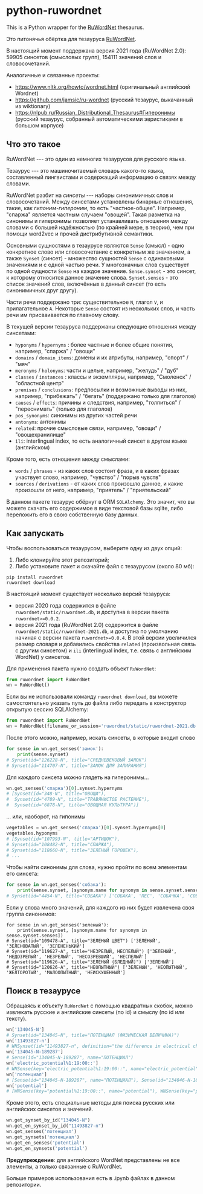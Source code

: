 # python-ruwordnet
This is a Python wrapper for the [RuWordNet](https://ruwordnet.ru/en) thesaurus.

Это питонячья обёртка для тезауруса [RuWordNet](https://ruwordnet.ru/ru).

В настоящий момент поддержана версия 2021 года (RuWordNet 2.0): 59905 синсетов 
(смысловых групп), 154111 значений слов и словосочетаний. 

Аналогичные и связанные проекты: 
- https://www.nltk.org/howto/wordnet.html (оригинальный английский Wordnet)
- https://github.com/jamsic/ru-wordnet (русский тезаурус, выкачанный из wiktionary)
- https://nlpub.ru/Russian_Distributional_Thesaurus#Гиперонимы (русский тезаурус, собранный автоматическими эвристиками в большом корпусе)

## Что это такое
RuWordNet --- это один из немногих тезаурусов для русского языка.

Тезаурус --- это машиночитаемый словарь какого-то языка, 
составленный лингвистами и содержащий информацию о связях между словами.

RuWordNet разбит на *синсеты* --- наборы синонимичных слов и словосочетаний.
Между синсетами установлены бинарные отношения, такие, как *гипоним-гипероним*, 
то есть "частное-общее". Например, "спаржа" является частным случаем "овощей".
Такая разметка на синонимы и гиперонимы позволяет устанавливать отношения
между словами с большей надёжностью (по крайней мере, в теории), 
чем при помощи word2vec и прочей дистрибутивной семантики.

Основными сущностями в тезаурусе являются `Sense` (смысл) - одно конкретное
слово или словосочетание с конкретным же значением, а также `Synset` (синсет) - 
множество сущностей `Sense` с одинаковыми значениями и с одной частью речи. 
У многозначных слов существует по одной сущности `Sense` на каждое значение.
`Sense.synset` - это синсет, к которому относится данное значение слова.
`Synset.senses` - это список значений слов, включённых в данный синсет (то есть синонимичных друг другу).

Части речи поддержано три: существительное `N`, глагол `V`, и прилагательное `A`.
Некоторые `Sense` состоят из нескольких слов, и часть речи им присваивается
по главному слову.

В текущей версии тезауруса поддержаны следующие отношения между синсетами:
- `hyponyms` / `hypernyms` : более частные и более общие понятия, например,
"спаржа" / "овощи"
- `domains` / `domain_items`: домены и их атрибуты, например, "спорт" / "мяч"
- `meronyms` / `holonyms`: части и целые, например, "желудь" / "дуб"
- `classes` / `instances` : классы и экземпляры, например, "Смоленск" / "областной центр"
- `premises` / `conclusions`: предпосылки и возможные выводы из них, например, 
  "прибежать" / "бегать" (поддержано только для глаголов)
- `causes` / `effects`: причины и следствия, например, "толпиться" / "переснимать" (только для глаголов)
- `pos_synonyms`: синонимы из других частей речи
- `antonyms`: антонимы
- `related`: прочие смысловые связи, например, "овощи" / "овощехранилище"
- `ili`: interlingual index, то есть аналогичный синсет в другом языке (английском)

Кроме того, есть отношения между смыслами:
- `words` / `phrases` - из каких слов состоит фраза, и в каких фразах участвует
слово, например, "чувство" / "порыв чувств"
- `sources` / `derivations` - от каких слов произошло данное, и какие произошли
от него, например, "приятель" / "приятельский"
  
В данном пакете тезаурус обёрнут в ORM `SQLAlchemy`. Это значит, что вы можете
скачать его содержимое в виде текстовой базы sqlite, либо переложить его в
свою собственную базу данных.


## Как запускать
Чтобы воспользоваться тезаурусом, выберите одну из двух опций:
1. Либо клонируйте этот репозиторий;
2. Либо установите пакет и скачайте файл с тезаурусом (около 80 мб):
```commandline
pip install ruwordnet
ruwordnet download
```

В настоящий момент существует несколько версий тезауруса:
* версия 2020 года содержится в файле `ruwordnet/static/ruwordnet.db`, 
    и доступна в версии пакета `ruwordnet>=0.0.2`.
* версия 2021 года (RuWordNet 2.0) содержится в файле `ruwordnet/static/ruwordnet-2021.db`, 
    и доступна по умолчанию начиная с версии пакета `ruwordnet>=0.0.4`.
    В этой версии увеличился размер словаря и добавились свойства 
    `related` (произвольная связь с другим синсетом) 
    и `ili` (interlingual index, т.е. связь с английским WordNet) у синсетов.

Для применения пакета нужно создать объект `RuWordNet`:
```python
from ruwordnet import RuWordNet
wn = RuWordNet()
```

Если вы не использовали команду `ruwordnet download`, вы можете самостоятельно
указать путь до файла либо передать в конструктор открытую сессию SQLAlchemy:
```python
from ruwordnet import RuWordNet
wn = RuWordNet(filename_or_session='ruwordnet/static/ruwordnet-2021.db')
```

После этого можно, например, искать синсеты, в которые входит слово
```python
for sense in wn.get_senses('замок'):
    print(sense.synset)
# Synset(id="126228-N", title="СРЕДНЕВЕКОВЫЙ ЗАМОК")
# Synset(id="114707-N", title="ЗАМОК ДЛЯ ЗАПИРАНИЯ")
```

Для каждого синсета можно глядеть на гиперонимы...
```python
wn.get_senses('спаржа')[0].synset.hypernyms
# [Synset(id="348-N", title="ОВОЩИ"),
#  Synset(id="4789-N", title="ТРАВЯНИСТОЕ РАСТЕНИЕ"),
#  Synset(id="6878-N", title="ОВОЩНАЯ КУЛЬТУРА")]
```
... или, наоборот, на гипонимы
```python
vegetables = wn.get_senses('спаржа')[0].synset.hypernyms[0]
vegetables.hyponyms
# [Synset(id="107993-N", title="АРТИШОК"),
# Synset(id="108482-N", title="СПАРЖА"),
# Synset(id="118660-N", title="ЗЕЛЕНЫЙ ГОРОШЕК"),
# ...
```
Чтобы найти синонимы для слова, нужно пройти по всем элементам его синсета:
```python
for sense in wn.get_senses('собака'):
    print(sense.synset, [synonym.name for synonym in sense.synset.senses])
# Synset(id="4454-N", title="СОБАКА") ['СОБАКА', 'ПЕС', 'СОБАЧКА', 'СОБАЧОНКА', 'ПСИНА', 'ЧЕТВЕРОНОГИЙ ДРУГ', 'ПЕСИК']
```
Если у слова много значений, для каждого из них будет извлечена своя группа синонимов:
```
for sense in wn.get_senses('зеленый'):
    print(sense.synset, [synonym.name for synonym in sense.synset.senses])
# Synset(id="109478-A", title="ЗЕЛЕНЫЙ ЦВЕТ") ['ЗЕЛЕНЫЙ', 'ЗЕЛЕНОВАТЫЙ', 'ЗЕЛЕНЕНЬКИЙ']
# Synset(id="119627-A", title="НЕЗРЕЛЫЙ, НЕСПЕЛЫЙ") ['ЗЕЛЕНЫЙ', 'НЕДОЗРЕЛЫЙ', 'НЕЗРЕЛЫЙ', 'НЕСОЗРЕВШИЙ', 'НЕСПЕЛЫЙ']
# Synset(id="119626-A", title="ЗЕЛЕНЫЙ (БЛЕДНЫЙ)") ['ЗЕЛЕНЫЙ']
# Synset(id="120626-A", title="НЕОПЫТНЫЙ") ['ЗЕЛЕНЫЙ', 'НЕОПЫТНЫЙ', 'ЖЕЛТОРОТЫЙ', 'МАЛООПЫТНЫЙ', 'НЕИСКУШЕННЫЙ']
```

## Поиск в тезаурусе
Обращаясь к объекту `RuWordNet` с помощью квадратных скобок, можно извлекать русские и английские 
синсеты (по id) и смыслу (по id или тексту). 
```Python
wn['134045-N']
# Synset(id="134045-N", title="ПОТЕНЦИАЛ (ФИЗИЧЕСКАЯ ВЕЛИЧИНА)")
wn['11493827-n']
# WNSynset(id="11493827-n", definition="the difference in electrical charge between two points in a circuit expressed in volts")
wn['134045-N-189287']
# Sense(id="134045-N-189287", name="ПОТЕНЦИАЛ")
wn['electric_potential%1:19:00::']
# WNSense(key="electric_potential%1:19:00::", name="electric_potential")
wn['потенциал']
# [Sense(id="134045-N-189287", name="ПОТЕНЦИАЛ"), Sense(id="134046-N-189287", name="ПОТЕНЦИАЛ")]
wn['potential']
# [WNSense(key="potential%1:19:00::", name="potential"), WNSense(key="potential%3:00:00::", name="potential"), WNSense(key="potential%1:26:00::", name="potential")]
```

Кроме этого, есть специальные методы для поиска русских или английских синсетов и значений.
```Python
wn.get_synset_by_id("134045-N")
wn.get_en_synset_by_id("11493827-n")
wn.get_senses('потенциал')
wn.get_synsets('потенциал')
wn.get_en_senses('potential')
wn.get_en_synsets('potential')
```

**Предупреждение**: для английского WordNet представлены не все элементы, а только связанные с RuWordNet.

Больше примеров использования есть в .ipynb файлах в данном репозитории.
